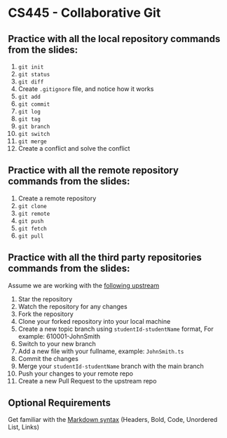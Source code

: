 # CS445 - Collaborative Git

## Practice with all the local repository commands from the slides:
1. `git init`
2. `git status`
3. `git diff`
4. Create `.gitignore` file, and notice how it works
5. `git add`
6. `git commit`
7. `git log`
8. `git tag`
9. `git branch`
10. `git switch`
11. `git merge`
12. Create a conflict and solve the conflict
  
## Practice with all the remote repository commands from the slides:
1. Create a remote repository
2. `git clone`
3. `git remote`
4. `git push`
5. `git fetch`
6. `git pull`
  
## Practice with all the third party repositories commands from the slides:
Assume we are working with the [following upstream](https://github.com/asaadsaad/SD500-collaborative-git/)
1. Star the repository
2. Watch the repository for any changes
3. Fork the repository
4. Clone your forked repository into your local machine 
5. Create a new topic branch using `studentId-studentName` format, For example: 610001-JohnSmith
6. Switch to your new branch
7. Add a new file with your fullname, example: `JohnSmith.ts`
8. Commit the changes
9. Merge your `studentId-studentName` branch with the main branch
10. Push your changes to your remote repo
11. Create a new Pull Request to the upstream repo

## Optional Requirements
Get familiar with the [Markdown syntax](https://github.com/adam-p/markdown-here/wiki/Markdown-Cheatsheet) (Headers, Bold, Code, Unordered List, Links)
  
